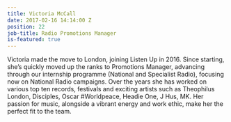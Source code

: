 ```yaml
---
title: Victoria McCall
date: 2017-02-16 14:14:00 Z
position: 22
job-title: Radio Promotions Manager
is-featured: true
---
```


Victoria made the move to London, joining Listen Up in 2016. Since starting, she’s quickly moved up the ranks to Promotions Manager, advancing through our internship programme (National and Specialist Radio), focusing now on National Radio campaigns. Over the years she has worked on various top ten records, festivals and exciting artists such as Theophilus London, Disciples, Oscar #Worldpeace, Headie One, J Hus, MK. Her passion for music, alongside a vibrant energy and work ethic, make her the perfect fit to the team.